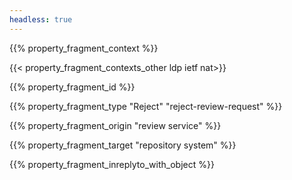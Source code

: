 ```yaml
---
headless: true
---
```


{{% property_fragment_context %}}

{{< property_fragment_contexts_other ldp ietf nat>}}

{{% property_fragment_id %}}

{{% property_fragment_type "Reject" "reject-review-request" %}}

{{% property_fragment_origin "review service" %}}

{{% property_fragment_target "repository system" %}}

{{% property_fragment_inreplyto_with_object %}}
